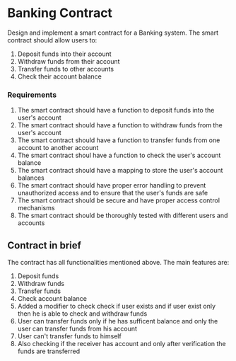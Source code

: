 # Banking Contract

Design and implement a smart contract for a Banking system. The smart contract should allow users to:

1. Deposit funds into their account
2. Withdraw funds from their account
3. Transfer funds to other accounts
4. Check their account balance

### Requirements
1. The smart contract should have a function to deposit funds into the user's account
2. The smart contract should have a function to withdraw funds from the user's account
3. The smart contract should have a function to transfer funds from one account to another account
4. The smart contract shoul have a function to check the user's account balance
5. The smart contract should have a mapping to store the user's account balances
6. The smart contract should have proper error handling to prevent unauthorized access and to ensure that the user's funds are safe
7. The smart contract should be secure and have proper access control mechanisms
8. The smart contract should be thoroughly tested with different users and accounts

## Contract in brief

The contract has all functionalities mentioned above. The main features are:
1. Deposit funds
2. Withdraw funds
3. Transfer funds
4. Check account balance
5. Added a modifier to check check if user exists and if user exist only then he is able to check and withdraw funds
6. User can transfer funds only if he has sufficent balance and only the user can transfer funds from his account
7. User can't transfer funds to himself
8. Also checking if the receiver has account and only after verification the funds are transferred